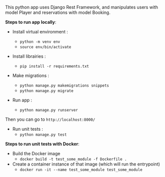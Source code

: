 This python app uses Django Rest Framework, and manipulates users with model Player and reservations with model Booking.

**Steps to run app locally**:

- Install virtual environment :
    - `python -m venv env`
    - `source env/bin/activate`

- Install librairies :
    - `pip install -r requirements.txt`

- Make migrations :
    - `python manage.py makemigrations snippets`
    - `python manage.py migrate`

- Run app :
    - `python manage.py runserver`

Then you can go to `http://localhost:8000/`

- Run unit tests :
    - `python manage.py test`


**Steps to run unit tests with Docker**:

- Build the Docker image
    - `docker build -t test_some_module -f Dockerfile .`
- Create a container instance of that image (which will run the entrypoint)
    - `docker run -it --name test_some_module test_some_module`